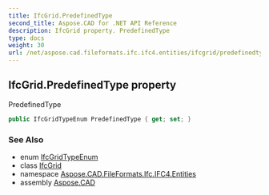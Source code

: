 ```yaml
---
title: IfcGrid.PredefinedType
second_title: Aspose.CAD for .NET API Reference
description: IfcGrid property. PredefinedType
type: docs
weight: 30
url: /net/aspose.cad.fileformats.ifc.ifc4.entities/ifcgrid/predefinedtype/
---
```

## IfcGrid.PredefinedType property

PredefinedType

```csharp
public IfcGridTypeEnum PredefinedType { get; set; }
```

### See Also

* enum [IfcGridTypeEnum](../../../aspose.cad.fileformats.ifc.ifc4.types/ifcgridtypeenum/)
* class [IfcGrid](../)
* namespace [Aspose.CAD.FileFormats.Ifc.IFC4.Entities](../../ifcgrid/)
* assembly [Aspose.CAD](../../../)



